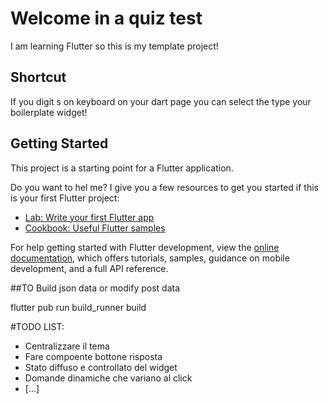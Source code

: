 # Welcome in a quiz test

I am learning Flutter so this is my template project!

## Shortcut

If you digit s on keyboard on your dart page you can select the type your boilerplate widget!

## Getting Started

This project is a starting point for a Flutter application.

Do you want to hel me? I give you a few resources to get you started if this is your first Flutter project:

- [Lab: Write your first Flutter app](https://docs.flutter.dev/get-started/codelab)
- [Cookbook: Useful Flutter samples](https://docs.flutter.dev/cookbook)

For help getting started with Flutter development, view the
[online documentation](https://docs.flutter.dev/), which offers tutorials,
samples, guidance on mobile development, and a full API reference.

##TO Build json data or modify post data

flutter pub run build_runner build

#TODO LIST:

- Centralizzare il tema
- Fare compoente bottone risposta
- Stato diffuso e controllato del widget
- Domande dinamiche che variano al click
- [...]
